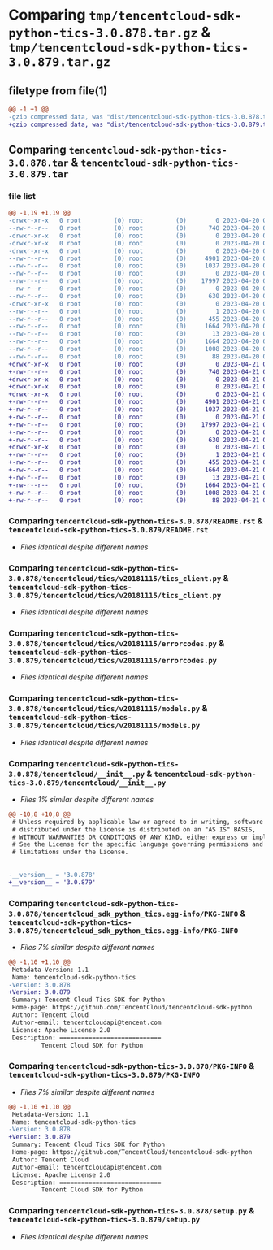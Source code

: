 # Comparing `tmp/tencentcloud-sdk-python-tics-3.0.878.tar.gz` & `tmp/tencentcloud-sdk-python-tics-3.0.879.tar.gz`

## filetype from file(1)

```diff
@@ -1 +1 @@
-gzip compressed data, was "dist/tencentcloud-sdk-python-tics-3.0.878.tar", last modified: Thu Apr 20 00:53:11 2023, max compression
+gzip compressed data, was "dist/tencentcloud-sdk-python-tics-3.0.879.tar", last modified: Fri Apr 21 01:03:40 2023, max compression
```

## Comparing `tencentcloud-sdk-python-tics-3.0.878.tar` & `tencentcloud-sdk-python-tics-3.0.879.tar`

### file list

```diff
@@ -1,19 +1,19 @@
-drwxr-xr-x   0 root         (0) root         (0)        0 2023-04-20 00:53:11.000000 tencentcloud-sdk-python-tics-3.0.878/
--rw-r--r--   0 root         (0) root         (0)      740 2023-04-20 00:53:11.000000 tencentcloud-sdk-python-tics-3.0.878/README.rst
-drwxr-xr-x   0 root         (0) root         (0)        0 2023-04-20 00:53:11.000000 tencentcloud-sdk-python-tics-3.0.878/tencentcloud/
-drwxr-xr-x   0 root         (0) root         (0)        0 2023-04-20 00:53:11.000000 tencentcloud-sdk-python-tics-3.0.878/tencentcloud/tics/
-drwxr-xr-x   0 root         (0) root         (0)        0 2023-04-20 00:53:11.000000 tencentcloud-sdk-python-tics-3.0.878/tencentcloud/tics/v20181115/
--rw-r--r--   0 root         (0) root         (0)     4901 2023-04-20 00:53:11.000000 tencentcloud-sdk-python-tics-3.0.878/tencentcloud/tics/v20181115/tics_client.py
--rw-r--r--   0 root         (0) root         (0)     1037 2023-04-20 00:53:11.000000 tencentcloud-sdk-python-tics-3.0.878/tencentcloud/tics/v20181115/errorcodes.py
--rw-r--r--   0 root         (0) root         (0)        0 2023-04-20 00:53:11.000000 tencentcloud-sdk-python-tics-3.0.878/tencentcloud/tics/v20181115/__init__.py
--rw-r--r--   0 root         (0) root         (0)    17997 2023-04-20 00:53:11.000000 tencentcloud-sdk-python-tics-3.0.878/tencentcloud/tics/v20181115/models.py
--rw-r--r--   0 root         (0) root         (0)        0 2023-04-20 00:53:11.000000 tencentcloud-sdk-python-tics-3.0.878/tencentcloud/tics/__init__.py
--rw-r--r--   0 root         (0) root         (0)      630 2023-04-20 00:53:11.000000 tencentcloud-sdk-python-tics-3.0.878/tencentcloud/__init__.py
-drwxr-xr-x   0 root         (0) root         (0)        0 2023-04-20 00:53:11.000000 tencentcloud-sdk-python-tics-3.0.878/tencentcloud_sdk_python_tics.egg-info/
--rw-r--r--   0 root         (0) root         (0)        1 2023-04-20 00:53:11.000000 tencentcloud-sdk-python-tics-3.0.878/tencentcloud_sdk_python_tics.egg-info/dependency_links.txt
--rw-r--r--   0 root         (0) root         (0)      455 2023-04-20 00:53:11.000000 tencentcloud-sdk-python-tics-3.0.878/tencentcloud_sdk_python_tics.egg-info/SOURCES.txt
--rw-r--r--   0 root         (0) root         (0)     1664 2023-04-20 00:53:11.000000 tencentcloud-sdk-python-tics-3.0.878/tencentcloud_sdk_python_tics.egg-info/PKG-INFO
--rw-r--r--   0 root         (0) root         (0)       13 2023-04-20 00:53:11.000000 tencentcloud-sdk-python-tics-3.0.878/tencentcloud_sdk_python_tics.egg-info/top_level.txt
--rw-r--r--   0 root         (0) root         (0)     1664 2023-04-20 00:53:11.000000 tencentcloud-sdk-python-tics-3.0.878/PKG-INFO
--rw-r--r--   0 root         (0) root         (0)     1008 2023-04-20 00:53:11.000000 tencentcloud-sdk-python-tics-3.0.878/setup.py
--rw-r--r--   0 root         (0) root         (0)       88 2023-04-20 00:53:11.000000 tencentcloud-sdk-python-tics-3.0.878/setup.cfg
+drwxr-xr-x   0 root         (0) root         (0)        0 2023-04-21 01:03:40.000000 tencentcloud-sdk-python-tics-3.0.879/
+-rw-r--r--   0 root         (0) root         (0)      740 2023-04-21 01:03:40.000000 tencentcloud-sdk-python-tics-3.0.879/README.rst
+drwxr-xr-x   0 root         (0) root         (0)        0 2023-04-21 01:03:40.000000 tencentcloud-sdk-python-tics-3.0.879/tencentcloud/
+drwxr-xr-x   0 root         (0) root         (0)        0 2023-04-21 01:03:40.000000 tencentcloud-sdk-python-tics-3.0.879/tencentcloud/tics/
+drwxr-xr-x   0 root         (0) root         (0)        0 2023-04-21 01:03:40.000000 tencentcloud-sdk-python-tics-3.0.879/tencentcloud/tics/v20181115/
+-rw-r--r--   0 root         (0) root         (0)     4901 2023-04-21 01:03:40.000000 tencentcloud-sdk-python-tics-3.0.879/tencentcloud/tics/v20181115/tics_client.py
+-rw-r--r--   0 root         (0) root         (0)     1037 2023-04-21 01:03:40.000000 tencentcloud-sdk-python-tics-3.0.879/tencentcloud/tics/v20181115/errorcodes.py
+-rw-r--r--   0 root         (0) root         (0)        0 2023-04-21 01:03:40.000000 tencentcloud-sdk-python-tics-3.0.879/tencentcloud/tics/v20181115/__init__.py
+-rw-r--r--   0 root         (0) root         (0)    17997 2023-04-21 01:03:40.000000 tencentcloud-sdk-python-tics-3.0.879/tencentcloud/tics/v20181115/models.py
+-rw-r--r--   0 root         (0) root         (0)        0 2023-04-21 01:03:40.000000 tencentcloud-sdk-python-tics-3.0.879/tencentcloud/tics/__init__.py
+-rw-r--r--   0 root         (0) root         (0)      630 2023-04-21 01:03:40.000000 tencentcloud-sdk-python-tics-3.0.879/tencentcloud/__init__.py
+drwxr-xr-x   0 root         (0) root         (0)        0 2023-04-21 01:03:40.000000 tencentcloud-sdk-python-tics-3.0.879/tencentcloud_sdk_python_tics.egg-info/
+-rw-r--r--   0 root         (0) root         (0)        1 2023-04-21 01:03:40.000000 tencentcloud-sdk-python-tics-3.0.879/tencentcloud_sdk_python_tics.egg-info/dependency_links.txt
+-rw-r--r--   0 root         (0) root         (0)      455 2023-04-21 01:03:40.000000 tencentcloud-sdk-python-tics-3.0.879/tencentcloud_sdk_python_tics.egg-info/SOURCES.txt
+-rw-r--r--   0 root         (0) root         (0)     1664 2023-04-21 01:03:40.000000 tencentcloud-sdk-python-tics-3.0.879/tencentcloud_sdk_python_tics.egg-info/PKG-INFO
+-rw-r--r--   0 root         (0) root         (0)       13 2023-04-21 01:03:40.000000 tencentcloud-sdk-python-tics-3.0.879/tencentcloud_sdk_python_tics.egg-info/top_level.txt
+-rw-r--r--   0 root         (0) root         (0)     1664 2023-04-21 01:03:40.000000 tencentcloud-sdk-python-tics-3.0.879/PKG-INFO
+-rw-r--r--   0 root         (0) root         (0)     1008 2023-04-21 01:03:40.000000 tencentcloud-sdk-python-tics-3.0.879/setup.py
+-rw-r--r--   0 root         (0) root         (0)       88 2023-04-21 01:03:40.000000 tencentcloud-sdk-python-tics-3.0.879/setup.cfg
```

### Comparing `tencentcloud-sdk-python-tics-3.0.878/README.rst` & `tencentcloud-sdk-python-tics-3.0.879/README.rst`

 * *Files identical despite different names*

### Comparing `tencentcloud-sdk-python-tics-3.0.878/tencentcloud/tics/v20181115/tics_client.py` & `tencentcloud-sdk-python-tics-3.0.879/tencentcloud/tics/v20181115/tics_client.py`

 * *Files identical despite different names*

### Comparing `tencentcloud-sdk-python-tics-3.0.878/tencentcloud/tics/v20181115/errorcodes.py` & `tencentcloud-sdk-python-tics-3.0.879/tencentcloud/tics/v20181115/errorcodes.py`

 * *Files identical despite different names*

### Comparing `tencentcloud-sdk-python-tics-3.0.878/tencentcloud/tics/v20181115/models.py` & `tencentcloud-sdk-python-tics-3.0.879/tencentcloud/tics/v20181115/models.py`

 * *Files identical despite different names*

### Comparing `tencentcloud-sdk-python-tics-3.0.878/tencentcloud/__init__.py` & `tencentcloud-sdk-python-tics-3.0.879/tencentcloud/__init__.py`

 * *Files 1% similar despite different names*

```diff
@@ -10,8 +10,8 @@
 # Unless required by applicable law or agreed to in writing, software
 # distributed under the License is distributed on an "AS IS" BASIS,
 # WITHOUT WARRANTIES OR CONDITIONS OF ANY KIND, either express or implied.
 # See the License for the specific language governing permissions and
 # limitations under the License.
 
 
-__version__ = '3.0.878'
+__version__ = '3.0.879'
```

### Comparing `tencentcloud-sdk-python-tics-3.0.878/tencentcloud_sdk_python_tics.egg-info/PKG-INFO` & `tencentcloud-sdk-python-tics-3.0.879/tencentcloud_sdk_python_tics.egg-info/PKG-INFO`

 * *Files 7% similar despite different names*

```diff
@@ -1,10 +1,10 @@
 Metadata-Version: 1.1
 Name: tencentcloud-sdk-python-tics
-Version: 3.0.878
+Version: 3.0.879
 Summary: Tencent Cloud Tics SDK for Python
 Home-page: https://github.com/TencentCloud/tencentcloud-sdk-python
 Author: Tencent Cloud
 Author-email: tencentcloudapi@tencent.com
 License: Apache License 2.0
 Description: ============================
         Tencent Cloud SDK for Python
```

### Comparing `tencentcloud-sdk-python-tics-3.0.878/PKG-INFO` & `tencentcloud-sdk-python-tics-3.0.879/PKG-INFO`

 * *Files 7% similar despite different names*

```diff
@@ -1,10 +1,10 @@
 Metadata-Version: 1.1
 Name: tencentcloud-sdk-python-tics
-Version: 3.0.878
+Version: 3.0.879
 Summary: Tencent Cloud Tics SDK for Python
 Home-page: https://github.com/TencentCloud/tencentcloud-sdk-python
 Author: Tencent Cloud
 Author-email: tencentcloudapi@tencent.com
 License: Apache License 2.0
 Description: ============================
         Tencent Cloud SDK for Python
```

### Comparing `tencentcloud-sdk-python-tics-3.0.878/setup.py` & `tencentcloud-sdk-python-tics-3.0.879/setup.py`

 * *Files identical despite different names*

